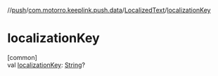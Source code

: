 //[push](../../../index.md)/[com.motorro.keeplink.push.data](../index.md)/[LocalizedText](index.md)/[localizationKey](localization-key.md)

# localizationKey

[common]\
val [localizationKey](localization-key.md): [String](https://kotlinlang.org/api/latest/jvm/stdlib/kotlin/-string/index.html)?
